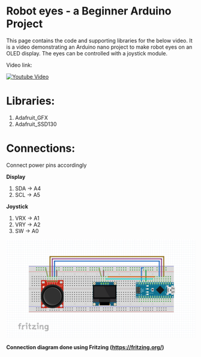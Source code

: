# Robot eyes - a Beginner Arduino Project
This page contains the code and supporting libraries for the below video. 
It is a video demonstrating an Arduino nano project to make robot eyes on an OLED display. The eyes can be controlled with a joystick module. 

Video link:


[![Youtube Video](https://img.youtube.com/vi/JCfMadEbVnE/0.jpg)](https://www.youtube.com/watch?v=JCfMadEbVnE)


# Libraries:

1. Adafruit_GFX
2. Adafruit_SSD130

# Connections:
Connect power pins accordingly

**Display**
1. SDA -> A4
2. SCL -> A5

**Joystick**
1. VRX -> A1
2. VRY -> A2
3. SW -> A0

![connections](connections.png)

**Connection diagram done using Fritzing (https://fritzing.org/)**

